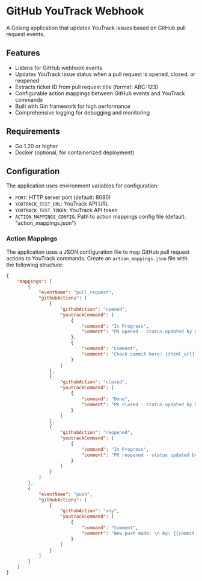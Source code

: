 # GitHub YouTrack Webhook

A Golang application that updates YouTrack issues based on GitHub pull request events.

## Features

- Listens for GitHub webhook events
- Updates YouTrack issue status when a pull request is opened, closed, or reopened
- Extracts ticket ID from pull request title (format: ABC-123)
- Configurable action mappings between GitHub events and YouTrack commands
- Built with Gin framework for high performance
- Comprehensive logging for debugging and monitoring

## Requirements

- Go 1.20 or higher
- Docker (optional, for containerized deployment)

## Configuration

The application uses environment variables for configuration:

- `PORT`: HTTP server port (default: 8080)
- `YOUTRACK_TEST_URL`: YouTrack API URL
- `YOUTRACK_TEST_TOKEN`: YouTrack API token
- `ACTION_MAPPINGS_CONFIG`: Path to action mappings config file (default: "action_mappings.json")

### Action Mappings

The application uses a JSON configuration file to map GitHub pull request actions to YouTrack commands.
Create an `action_mappings.json` file with the following structure:

```json
{
    "mappings": [
        {
            "eventName": "pull_request",
            "githubActions": [
                {
                    "githubAction": "opened",
                    "youtrackCommand": [
                        {
                            "command": "In Progress",
                            "comment": "PR opened - status updated by GitHub webhook"
                        },
                        {
                            "command": "Comment",
                            "comment": "Check commit here: {{html_url}}"
                        }
                    ]
                },
                {
                    "githubAction": "closed",
                    "youtrackCommand": [
                        {
                            "command": "Done",
                            "comment": "PR closed - status updated by GitHub webhook"
                        }
                    ]
                },
                {
                    "githubAction": "reopened",
                    "youtrackCommand": [
                        {
                            "command": "In Progress",
                            "comment": "PR reopened - status updated by GitHub webhook"
                        }
                    ]
                }
            ]
        },
        {
            "eventName": "push",
            "githubActions": [
                {
                    "githubAction": "any",
                    "youtrackCommand": [
                        {
                            "command": "Comment",
                            "comment": "New push made: \n by: {{commit_author.name}}\n commit message: {{commit_message}}\n commit hash: {{commit_id}}"
                        }
                    ]
                }
            ]
        }
    ]
}
```